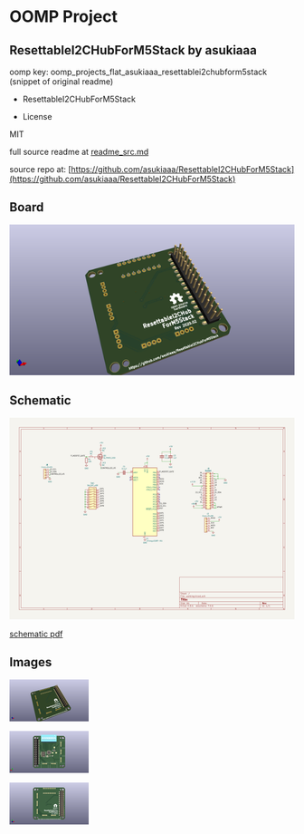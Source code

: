 # OOMP Project  
## ResettableI2CHubForM5Stack  by asukiaaa  
  
oomp key: oomp_projects_flat_asukiaaa_resettablei2chubform5stack  
(snippet of original readme)  
  
- ResettableI2CHubForM5Stack  
  
- License  
  
MIT  
  
  full source readme at [readme_src.md](readme_src.md)  
  
source repo at: [https://github.com/asukiaaa/ResettableI2CHubForM5Stack](https://github.com/asukiaaa/ResettableI2CHubForM5Stack)  
## Board  
  
[![working_3d.png](working_3d_600.png)](working_3d.png)  
## Schematic  
  
[![working_schematic.png](working_schematic_600.png)](working_schematic.png)  
  
[schematic pdf](working_schematic.pdf)  
## Images  
  
[![working_3d.png](working_3d_140.png)](working_3d.png)  
  
[![working_3d_back.png](working_3d_back_140.png)](working_3d_back.png)  
  
[![working_3d_front.png](working_3d_front_140.png)](working_3d_front.png)  
